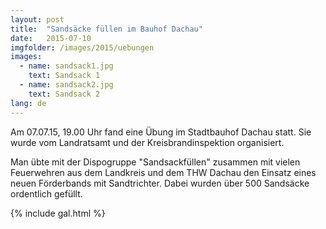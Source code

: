 ```yaml
---
layout: post
title:  "Sandsäcke füllen im Bauhof Dachau"
date:   2015-07-10
imgfolder: /images/2015/uebungen
images:
  - name: sandsack1.jpg
    text: Sandsack 1
  - name: sandsack2.jpg
    text: Sandsack 2
lang: de
---
```


Am 07.07.15, 19.00 Uhr fand eine Übung im Stadtbauhof Dachau statt. Sie wurde vom Landratsamt und der Kreisbrandinspektion organisiert.

Man übte mit der Dispogruppe "Sandsackfüllen" zusammen mit vielen Feuerwehren aus dem Landkreis und dem THW Dachau den Einsatz eines neuen Förderbands mit Sandtrichter. Dabei wurden über 500 Sandsäcke ordentlich gefüllt.

{% include gal.html %}

